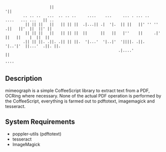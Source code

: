 			            ||                                                              '||      
			.. .. ..   ...  .. .. ..     ....    ...     ... . ... ..   ....   ... ...   || ..   
			 || || ||   ||   || || ||  .|...|| .|  '|.  || ||   ||' '' '' .||   ||'  ||  ||' ||  
			 || || ||   ||   || || ||  ||      ||   ||   |''    ||     .|' ||   ||    |  ||  ||  
			.|| || ||. .||. .|| || ||.  '|...'  '|..|'  '||||. .||.    '|..'|'  ||...'  .||. ||. 
			                                           .|....'                  ||               
			                                                                   ''''              
## Description
mimeograph is a simple CoffeeScript library to extract text from a PDF, OCRing where necessary.  None of the 
actual PDF operation is performed by the CoffeeScript, everything is farmed out to pdftotext, imagemagick 
and tesseract.

## System Requirements
- poppler-utils (pdftotext)
- tesseract
- ImageMagick
